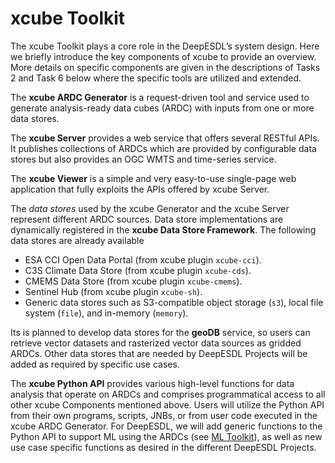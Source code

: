 # xcube Toolkit

The xcube Toolkit plays a core role in the DeepESDL’s system design. 
Here we briefly introduce the key components of xcube to provide an overview.
More details on specific components are given in the descriptions of 
Tasks 2 and Task 6 below where the specific tools are utilized and extended.

The **xcube ARDC Generator** is a request-driven tool and service used 
to generate analysis-ready data cubes (ARDC) with inputs from one or 
more data stores. 

The **xcube Server** provides a web service that offers several RESTful APIs. 
It publishes collections of ARDCs which are provided by configurable data 
stores but also provides an OGC WMTS and time-series service. 

The **xcube Viewer** is a simple and very easy-to-use single-page web 
application that fully exploits the APIs offered by xcube Server. 

The *data stores* used by the xcube Generator and the xcube Server 
represent different ARDC sources. Data store implementations are 
dynamically registered in the **xcube Data Store Framework**. 
The following data stores are already available

* ESA CCI Open Data Portal (from xcube plugin `xcube-cci`).
* C3S Climate Data Store (from xcube plugin `xcube-cds`).
* CMEMS Data Store (from xcube plugin `xcube-cmems`).
* Sentinel Hub (from xcube plugin `xcube-sh`).
* Generic data stores such as S3-compatible object storage (`s3`), 
  local file system (`file`), and in-memory (`memory`).

Its is planned to develop data stores for the **geoDB** service, 
so users can retrieve vector datasets and rasterized vector data 
sources as gridded ARDCs. 
Other data stores that are needed by DeepESDL Projects will be added 
as required by specific use cases.

The **xcube Python API** provides various high-level functions for 
data analysis that operate on ARDCs and comprises programmatical 
access to all other xcube Components mentioned above. 
Users will utilize the Python API from their own programs, scripts, JNBs, 
or from user code executed in the xcube ARDC Generator. 
For DeepESDL, we will add generic functions to the Python API 
to support ML using the ARDCs (see [ML Toolkit](ml-toolkit.md)), 
as well as new use case specific functions as desired in the 
different DeepESDL Projects. 

